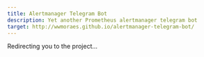 ```yaml
---
title: Alertmanager Telegram Bot
description: Yet another Prometheus alertmanager telegram bot
target: http://wwmoraes.github.io/alertmanager-telegram-bot/
---
```


Redirecting you to the project...
